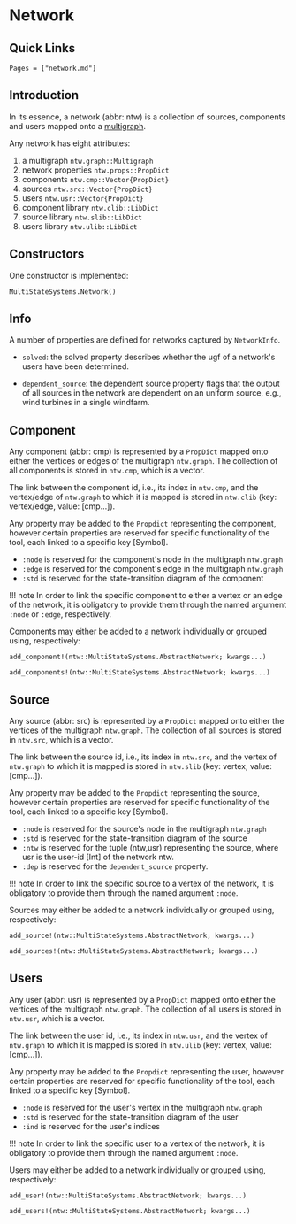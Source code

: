 # Network

## Quick Links

```@index
Pages = ["network.md"]
```

## Introduction

In its essence, a network (abbr: ntw) is a collection of sources, components and
users mapped onto a [multigraph](https://en.wikipedia.org/wiki/Multigraph).

Any network has eight attributes:
1. a multigraph `ntw.graph::Multigraph`
2. network properties `ntw.props::PropDict`
3. components `ntw.cmp::Vector{PropDict}`
4. sources `ntw.src::Vector{PropDict}`
5. users `ntw.usr::Vector{PropDict}`
6. component library `ntw.clib::LibDict`
7. source library `ntw.slib::LibDict`
8. users library `ntw.ulib::LibDict`

## Constructors

One constructor is implemented:
```@docs
MultiStateSystems.Network()
```

## Info

A number of properties are defined for networks captured by `NetworkInfo`.

* `solved`:
    the solved property describes whether the ugf of a network's users have been
    determined.

* `dependent_source`:
    the dependent source property flags that the output of all sources in the
    network are dependent on an uniform source, e.g., wind turbines in a single
    windfarm.

## Component

Any component (abbr: cmp) is represented by a `PropDict` mapped onto either the
vertices or edges of the multigraph `ntw.graph`. The collection of all
components is stored in `ntw.cmp`, which is a vector.

The link between the component id, i.e., its index in `ntw.cmp`, and the
vertex/edge of `ntw.graph` to which it is mapped is stored in `ntw.clib`
(key: vertex/edge, value: [cmp...]).

Any property may be added to the `Propdict` representing the component, however
certain properties are reserved for specific functionality of the tool, each
linked to a specific key [Symbol].

* `:node` is reserved for the component's node in the multigraph `ntw.graph`
* `:edge` is reserved for the component's edge in the multigraph `ntw.graph`
* `:std` is reserved for the state-transition diagram of the component

!!! note
    In order to link the specific component to either a vertex or an edge of the
    network, it is obligatory to provide them through the named argument `:node`
    or `:edge`, respectively.

Components may either be added to a network individually or grouped using,
respectively:

```@docs
add_component!(ntw::MultiStateSystems.AbstractNetwork; kwargs...)
```

```@docs
add_components!(ntw::MultiStateSystems.AbstractNetwork; kwargs...)
```

## Source

Any source (abbr: src) is represented by a `PropDict` mapped onto either the
vertices of the multigraph `ntw.graph`. The collection of all sources is stored
in `ntw.src`, which is a vector.

The link between the source id, i.e., its index in `ntw.src`, and the vertex of
`ntw.graph` to which it is mapped is stored in `ntw.slib`
(key: vertex, value: [cmp...]).

Any property may be added to the `Propdict` representing the source, however
certain properties are reserved for specific functionality of the tool, each
linked to a specific key [Symbol].

* `:node` is reserved for the source's node in the multigraph `ntw.graph`
* `:std` is reserved for the state-transition diagram of the source
* `:ntw` is reserved for the tuple (ntw,usr) representing the source, where usr
is the user-id [Int] of the network ntw.
* `:dep` is reserved for the `dependent_source` property.

!!! note
    In order to link the specific source to a vertex of the network, it is
    obligatory to provide them through the named argument `:node`.

Sources may either be added to a network individually or grouped using,
respectively:

```@docs
add_source!(ntw::MultiStateSystems.AbstractNetwork; kwargs...)
```

```@docs
add_sources!(ntw::MultiStateSystems.AbstractNetwork; kwargs...)
```

## Users

Any user (abbr: usr) is represented by a `PropDict` mapped onto either the
vertices of the multigraph `ntw.graph`. The collection of all users is stored
in `ntw.usr`, which is a vector.

The link between the user id, i.e., its index in `ntw.usr`, and the vertex of
`ntw.graph` to which it is mapped is stored in `ntw.ulib`
(key: vertex, value: [cmp...]).

Any property may be added to the `Propdict` representing the user, however
certain properties are reserved for specific functionality of the tool, each
linked to a specific key [Symbol].

* `:node` is reserved for the user's vertex in the multigraph `ntw.graph`
* `:std` is reserved for the state-transition diagram of the user
* `:ind` is reserved for the user's indices

!!! note
    In order to link the specific user to a vertex of the network, it is
    obligatory to provide them through the named argument `:node`.

Users may either be added to a network individually or grouped using,
respectively:

```@docs
add_user!(ntw::MultiStateSystems.AbstractNetwork; kwargs...)
```

```@docs
add_users!(ntw::MultiStateSystems.AbstractNetwork; kwargs...)
```
